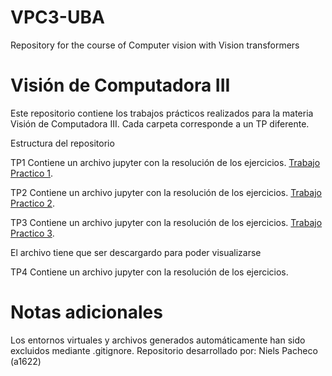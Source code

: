 # VPC3-UBA
Repository for the course of Computer vision with Vision transformers

# Visión de Computadora III
Este repositorio contiene los trabajos prácticos realizados para la materia Visión de Computadora III. Cada carpeta corresponde a un TP diferente.

Estructura del repositorio

TP1
Contiene un archivo jupyter con la resolución de los ejercicios. 
[Trabajo Practico 1](https://github.com/nielspac177/VPC3-UBA/blob/8d026b69f3cb5fc8f36d206f490fe6504d34785f/TP1_Niels_Pacheco.ipynb).



TP2
Contiene un archivo jupyter con la resolución de los ejercicios.
[Trabajo Practico 2](https://github.com/nielspac177/VPC3-UBA/blob/55fd5852d61f351bebebaa99232ff1c62c88bdea/TP2_Niels_Pacheco.ipynb).

TP3
Contiene un archivo jupyter con la resolución de los ejercicios.
[Trabajo Practico 3](https://github.com/nielspac177/VPC3-UBA/blob/c6d5c5bee9188a46e78b4fce871da34e19b06439/TP3_Niels_Pacheco.ipynb).

El archivo tiene que ser descargardo para poder visualizarse

TP4
Contiene un archivo jupyter con la resolución de los ejercicios.

# Notas adicionales

Los entornos virtuales y archivos generados automáticamente han sido excluidos mediante .gitignore.
Repositorio desarrollado por: Niels Pacheco (a1622)
